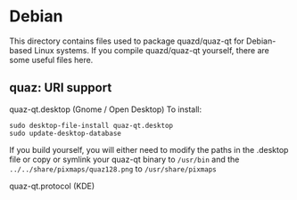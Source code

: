 
Debian
====================
This directory contains files used to package quazd/quaz-qt
for Debian-based Linux systems. If you compile quazd/quaz-qt yourself, there are some useful files here.

## quaz: URI support ##


quaz-qt.desktop  (Gnome / Open Desktop)
To install:

	sudo desktop-file-install quaz-qt.desktop
	sudo update-desktop-database

If you build yourself, you will either need to modify the paths in
the .desktop file or copy or symlink your quaz-qt binary to `/usr/bin`
and the `../../share/pixmaps/quaz128.png` to `/usr/share/pixmaps`

quaz-qt.protocol (KDE)

